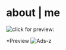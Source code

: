 # about | me

![click for preview:](https://deeppaz.github.io/about/me)

*Preview
![Ads-z](https://user-images.githubusercontent.com/37597027/65461182-1b6d0d80-de5c-11e9-9e49-3f617cd888ec.png)

